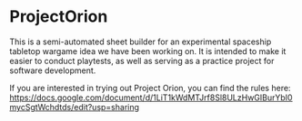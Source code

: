 # ProjectOrion
This is a semi-automated sheet builder for an experimental spaceship tabletop wargame idea we have been working on. It is intended to make it easier to conduct playtests, as well as serving as a practice project for software development.

If you are interested in trying out Project Orion, you can find the rules here:
https://docs.google.com/document/d/1LiT1kWdMTJrf8Sl8ULzHwGIBurYbI0mycSgtWchdtds/edit?usp=sharing
